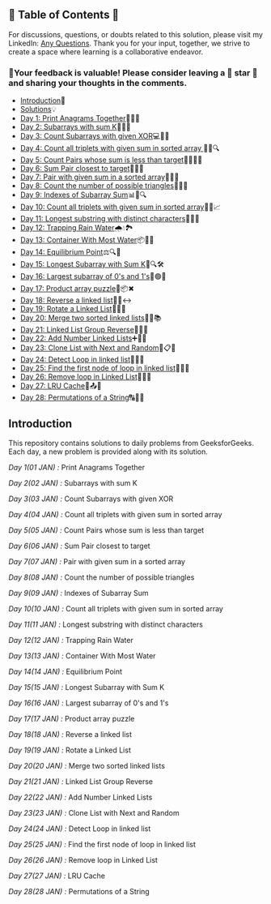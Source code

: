 ## 📜 Table of Contents 📜

For discussions, questions, or doubts related to this solution, please visit my LinkedIn: [Any Questions](https://www.linkedin.com/in/het-patel-8b110525a/). Thank you for your input, together, we strive to create a space where learning is a collaborative endeavor.

### 🔮Your feedback is valuable! Please consider leaving a 🌟 star 🌟 and sharing your thoughts in the comments.

- [Introduction](https://github.com/Hunterdii/GeeksforGeeks-POTD/blob/main/README.md)📝
- [Solutions](https://github.com/Hunterdii/GeeksforGeeks-POTD/tree/main/January%202026%20GFG%20SOLUTION)💡
- [Day 1: Print Anagrams Together](01(Jan)%20Print%20Anagrams%20Together.md)🔡👥🤝
- [Day 2: Subarrays with sum K](02(Jan)%20Subarrays%20with%20sum%20K.md)🔢➕🎯
- [Day 3: Count Subarrays with given XOR](03(Jan)%20Count%20Subarrays%20with%20given%20XOR.md)💻🔢🧮
- [Day 4: Count all triplets with given sum in sorted array ](04(Jan)%20Count%20all%20triplets%20with%20given%20sum%20in%20sorted%20array.md)🔢🔽🔍
- [Day 5: Count Pairs whose sum is less than target](05(Jan)%20Count%20Pairs%20whose%20sum%20is%20less%20than%20target.md)👫🔢👨‍💻		
- [Day 6: Sum Pair closest to target](06(Jan)%20Sum%20Pair%20closest%20to%20target.md)🎯💡🔢		
- [Day 7: Pair with given sum in a sorted array](07(Jan)%20Pair%20with%20given%20sum%20in%20a%20sorted%20array.md)🔢🧮✅	
- [Day 8: Count the number of possible triangles](08(Jan)%20Count%20the%20number%20of%20possible%20triangles.md)📐📏🧮
- [Day 9: Indexes of Subarray Sum](09(Jan)%20Indexes%20of%20Subarray%20Sum.md)📊📐🔍
- [Day 10: Count all triplets with given sum in sorted array](10(Jan)%20Count%20distinct%20elements%20in%20every%20window.md)🔢🎯📈
- [Day 11: Longest substring with distinct characters](11(Jan)%20Longest%20substring%20with%20distinct%20characters.md)🧵🔤🧠
- [Day 12: Trapping Rain Water](12(Jan)%20Trapping%20Rain%20Water.md)🌧️💧🏞️
- [Day 13: Container With Most Water](13(Jan)%20Container%20With%20Most%20Water.md)📦🌊📐
- [Day 14: Equilibrium Point](14(Jan)%20Equilibrium%20Point.md)⚖️🔍🧮
- [Day 15: Longest Subarray with Sum K](15(Jan)%20Longest%20Subarray%20with%20Sum%20K.md)🌟🔍🛠️
- [Day 16: Largest subarray of 0's and 1's](16(Jan)%20Largest%20subarray%20of%200's%20and%201's.md)🔢🟢🔴
- [Day 17: Product array puzzle](17(Jan)%20Product%20array%20puzzle.md)🧩📦✖
- [Day 18: Reverse a linked list](18(Jan)%20Reverse%20a%20linked%20list.md)🔄🔗↔️
- [Day 19: Rotate a Linked List](19(Jan)%20Rotate%20a%20Linked%20List.md)🚀🔄💫
- [Day 20: Merge two sorted linked lists](20(Jan)%20Merge%20two%20sorted%20linked%20lists.md)🔗➕📚
- [Day 21: Linked List Group Reverse](21(Jan)%20Linked%20List%20Group%20Reverse.md)🔗🔄🌀
- [Day 22: Add Number Linked Lists](22(Jan)%20Add%20Number%20Linked%20Lists.md)➕🔗🚀
- [Day 23: Clone List with Next and Random](23(Jan)%20Clone%20List%20with%20Next%20and%20Random.md)🔗📋🤔
- [Day 24: Detect Loop in linked list](24(Jan)%20Detect%20Loop%20in%20linked%20list.md)🔗🐍🚦
- [Day 25: Find the first node of loop in linked list](25(Jan)%20Find%20the%20first%20node%20of%20loop%20in%20linked%20list.md)🔗🔁🛑
- [Day 26: Remove loop in Linked List](26(Jan)%20Remove%20loop%20in%20Linked%20List.md)🔗🚫📃
- [Day 27: LRU Cache](27(Jan)%20LRU%20Cache.md)🔗📤💾
- [Day 28: Permutations of a String](28(Jan)%20Permutations%20of%20a%20String.md)🔠🔄🧩


  
## Introduction

This repository contains solutions to daily problems from GeeksforGeeks. Each day, a new problem is provided along with its solution.

*Day 1(01 JAN) :* Print Anagrams Together

*Day 2(02 JAN) :* Subarrays with sum K 

*Day 3(03 JAN) :* Count Subarrays with given XOR 

*Day 4(04 JAN) :* Count all triplets with given sum in sorted array 

*Day 5(05 JAN) :* Count Pairs whose sum is less than target

*Day 6(06 JAN) :* Sum Pair closest to target 

*Day 7(07 JAN) :* Pair with given sum in a sorted array 

*Day 8(08 JAN) :* Count the number of possible triangles 

*Day 9(09 JAN) :* Indexes of Subarray Sum

*Day 10(10 JAN) :* Count all triplets with given sum in sorted array

*Day 11(11 JAN) :* Longest substring with distinct characters

*Day 12(12 JAN) :* Trapping Rain Water

*Day 13(13 JAN) :* Container With Most Water

*Day 14(14 JAN) :* Equilibrium Point 

*Day 15(15 JAN) :* Longest Subarray with Sum K

*Day 16(16 JAN) :* Largest subarray of 0's and 1's

*Day 17(17 JAN) :* Product array puzzle

*Day 18(18 JAN) :* Reverse a linked list

*Day 19(19 JAN) :* Rotate a Linked List

*Day 20(20 JAN) :* Merge two sorted linked lists

*Day 21(21 JAN) :* Linked List Group Reverse

*Day 22(22 JAN) :* Add Number Linked Lists

*Day 23(23 JAN) :* Clone List with Next and Random

*Day 24(24 JAN) :* Detect Loop in linked list

*Day 25(25 JAN) :* Find the first node of loop in linked list

*Day 26(26 JAN) :* Remove loop in Linked List

*Day 27(27 JAN) :* LRU Cache

*Day 28(28 JAN) :* Permutations of a String
